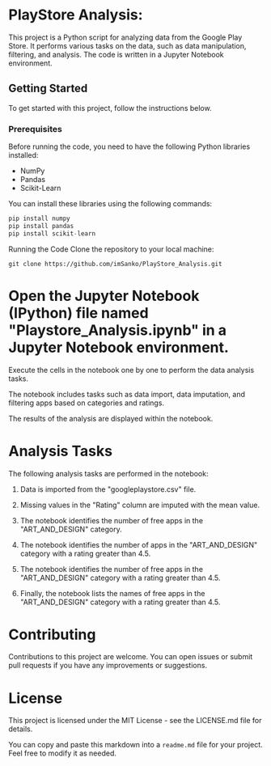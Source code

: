 # PlayStore Analysis:

This project is a Python script for analyzing data from the Google Play Store. It performs various tasks on the data, such as data manipulation, filtering, and analysis. The code is written in a Jupyter Notebook environment.

## Getting Started

To get started with this project, follow the instructions below.

### Prerequisites

Before running the code, you need to have the following Python libraries installed:

- NumPy
- Pandas
- Scikit-Learn

You can install these libraries using the following commands:

```python
pip install numpy
pip install pandas
pip install scikit-learn
```
Running the Code
Clone the repository to your local machine:

```
git clone https://github.com/imSanko/PlayStore_Analysis.git
```
# Open the Jupyter Notebook (IPython) file named "Playstore_Analysis.ipynb" in a Jupyter Notebook environment.

Execute the cells in the notebook one by one to perform the data analysis tasks.

The notebook includes tasks such as data import, data imputation, and filtering apps based on categories and ratings.

The results of the analysis are displayed within the notebook.

# Analysis Tasks
The following analysis tasks are performed in the notebook:

1. Data is imported from the "googleplaystore.csv" file.

2. Missing values in the "Rating" column are imputed with the mean value.

3. The notebook identifies the number of free apps in the "ART_AND_DESIGN" category.

4. The notebook identifies the number of apps in the "ART_AND_DESIGN" category with a rating greater than 4.5.

5. The notebook identifies the number of free apps in the "ART_AND_DESIGN" category with a rating greater than 4.5.

6. Finally, the notebook lists the names of free apps in the "ART_AND_DESIGN" category with a rating greater than 4.5.

# Contributing
Contributions to this project are welcome. You can open issues or submit pull requests if you have any improvements or suggestions.

# License
This project is licensed under the MIT License - see the LICENSE.md file for details.

You can copy and paste this markdown into a `readme.md` file for your project. Feel free to modify it as needed.

